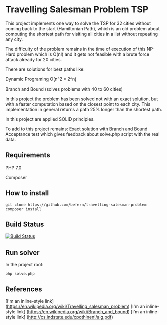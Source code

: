 # Travelling Salesman Problem TSP

This project implements one way to solve the TSP for 32 cities without coming back to the start (Hamiltonian Path), 
which is an old problem about computing the shortest path for visiting all cities in a list without repeating any city.

The difficulty of the problem remains in the time of execution of this NP-Hard problem which is O(n!) and it gets not
feasible with a brute force attack already for 20 cities.

There are solutions for best paths like:

  Dynamic Programing O(n^2 * 2^n)

  Branch and Bound (solves problems with 40 to 60 cities)

In this project the problem has been solved not with an exact solution, but with a faster computation based on the
closest point to each city. This implementation in general returns a path 25% longer than the shortest path.

In this project are applied SOLID principles. 

To add to this project remains:
  Exact solution with Branch and Bound
  Acceptance test which gives feedback about solve.php script with the real data.



## Requirements

PHP 7.0

Composer

## How to install

    git clone https://github.com/befern/travelling-salesman-problem
    composer install

## Build Status

[![Build Status](https://travis-ci.org/befern/travelling-salesman-problem.svg?branch=master)](https://travis-ci.org/befern/travelling-salesman-problem)

## Run solver

In the project root:

    php solve.php
    
## References

[I'm an inline-style link] (https://en.wikipedia.org/wiki/Travelling_salesman_problem)
[I'm an inline-style link] (https://en.wikipedia.org/wiki/Branch_and_bound)
[I'm an inline-style link] (http://cs.indstate.edu/cpothineni/alg.pdf)